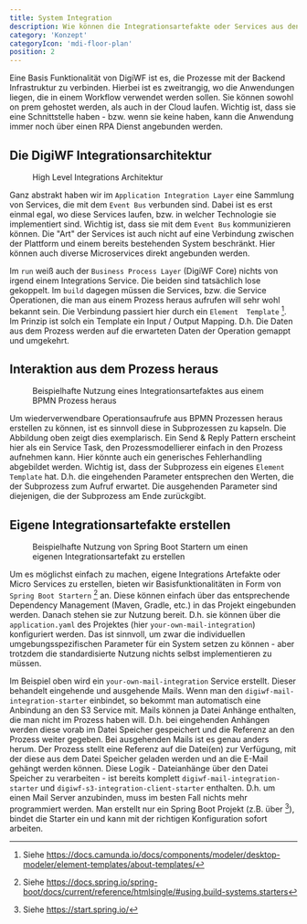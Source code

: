 ```yaml
---
title: System Integration
description: Wie können die Integrationsartefakte oder Services aus den Prozessen heraus aufgerufen werden?
category: 'Konzept'
categoryIcon: 'mdi-floor-plan'
position: 2
---
```


Eine Basis Funktionalität von DigiWF ist es, die Prozesse mit der Backend Infrastruktur zu verbinden. Hierbei ist es 
zweitrangig, wo die Anwendungen liegen, die in einem Workflow verwendet werden sollen. Sie können sowohl on prem 
gehostet werden, als auch in der Cloud laufen. Wichtig ist, dass sie eine Schnittstelle haben - bzw. wenn sie keine 
haben, kann die Anwendung immer noch über einen RPA Dienst angebunden werden. 

## Die DigiWF Integrationsarchitektur
<figure>
<v-img alt="Es wird die Verbindung zwischen DigiWF Core, dem Event Bus und dem Integrationslayer mit diversen 
Integrations Services (z.B. S3, Mail, LDAP, usw.) gezeigt." contain max-width="960" 
src="images/resources/documentation/concept/integration/digiwf_integration_architecture.png" 
lazy-src="images/resources/documentation/concept/integration/preview_digiwf_integration_architecture.png" ></v-img>
<figcaption>High Level Integrations Architektur</figcaption>
</figure>

Ganz abstrakt haben wir im `Application Integration Layer` eine Sammlung von Services, die mit dem `Event Bus` 
verbunden sind. Dabei ist es erst einmal egal, wo diese Services laufen, bzw. in welcher Technologie sie 
implementiert sind. Wichtig ist, dass sie mit dem `Event Bus` kommunizieren können. Die "Art" der Services ist auch 
nicht auf eine Verbindung zwischen der Plattform und einem bereits bestehenden System beschränkt. Hier können auch 
diverse Microservices direkt angebunden werden.

Im `run` weiß auch der `Business Process Layer` (DigiWF Core) nichts von irgend einem Integrations Service. Die 
beiden sind tatsächlich lose gekoppelt. Im `build` dagegen müssen die Services, bzw. die Service Operationen, die 
man aus einem Prozess heraus aufrufen will sehr wohl bekannt sein. Die Verbindung passiert hier durch ein `Element 
Template` [^1]. Im Prinzip ist solch ein Template ein Input / Output Mapping. D.h. Die Daten aus dem Prozess werden 
auf die erwarteten Daten der Operation gemappt und umgekehrt.

## Interaktion aus dem Prozess heraus
<figure>
<v-img alt="Es wird dargestellt, wie ein Aufruf eines Integrationsartefaktes mit Hilfe eines Subprozesses aus einem 
BPMN Prozess heraus aussehen könnte." contain 
max-width="960" 
src="images/resources/documentation/concept/integration/digiwf_integrate_from_process.png" 
lazy-src="images/resources/documentation/concept/integration/preview_digiwf_integrate_from_process.png" ></v-img>
<figcaption>Beispielhafte Nutzung eines Integrationsartefaktes aus einem BPMN Prozess heraus</figcaption>
</figure>

Um wiederverwendbare Operationsaufrufe aus BPMN Prozessen heraus erstellen zu können, ist es sinnvoll diese in 
Subprozessen zu kapseln. Die Abbildung oben zeigt dies exemplarisch. Ein Send & Reply Pattern erscheint hier als ein 
Service Task, den Prozessmodellierer einfach in den Prozess aufnehmen kann. Hier könnte auch ein generisches 
Fehlerhandling abgebildet werden. Wichtig ist, dass der Subprozess ein eigenes `Element Template` hat. D.h. die 
eingehenden Parameter entsprechen den Werten, die der Subprozess zum Aufruf erwartet. Die ausgehenden 
Parameter sind diejenigen, die der Subprozess am Ende zurückgibt.

## Eigene Integrationsartefakte erstellen
<figure>
<v-img alt="Es wird dargestellt, wie man vorhandenene Spring Boot Starter Komponenten einbinden kann, um einen 
eigenen Integratiosnartefakt zu erstellen." contain 
max-width="960" 
src="images/resources/documentation/concept/integration/digiwf_how_to_build_a_integration_artifact.png" 
lazy-src="images/resources/documentation/concept/integration/preview_digiwf_how_to_build_a_integration_artifact.png" ></v-img>
<figcaption>Beispielhafte Nutzung von Spring Boot Startern um einen eigenen Integrationsartefakt zu 
erstellen</figcaption>
</figure>

Um es möglichst einfach zu machen, eigene Integrations Artefakte oder Micro Services zu erstellen, bieten wir 
Basisfunktionalitäten in Form von `Spring Boot Startern` [^2] an. Diese können einfach über das entsprechende 
Dependency Management (Maven, Gradle, etc.) in das Projekt eingebunden werden. Danach stehen sie zur Nutzung bereit. 
D.h. sie können über die `application.yaml` des Projektes (hier `your-own-mail-integration`) konfiguriert werden. 
Das ist sinnvoll, um zwar die individuellen umgebungsspezifischen Parameter für ein System setzen zu können - aber 
trotzdem die standardisierte Nutzung nichts selbst implementieren zu müssen.

Im Beispiel oben wird ein `your-own-mail-integration` Service erstellt. Dieser behandelt eingehende und ausgehende 
Mails. Wenn man den `digiwf-mail-integration-starter` einbindet, so bekommt man automatisch eine Anbindung an den S3 
Service mit. Mails können ja Datei Anhänge enthalten, die man nicht im Prozess haben will. D.h. bei eingehenden 
Anhängen werden diese vorab im Datei Speicher gespeichert und die Referenz an den Prozess weiter gegeben. Bei 
ausgehenden Mails ist es genau anders herum. Der Prozess stellt eine Referenz auf die Datei(en) zur Verfügung, mit 
der diese aus dem Datei Speicher geladen werden und an die E-Mail gehängt werden können. Diese Logik - Dateianhänge 
über den Datei Speicher zu verarbeiten - ist bereits komplett `digiwf-mail-integration-starter` und 
`digiwf-s3-integration-client-starter` enthalten. D.h. um einen Mail Server anzubinden, muss im besten Fall nichts 
mehr programmiert werden. Man erstellt nur ein Spring Boot Projekt (z.B. über [^3]), bindet die Starter ein und kann 
mit der richtigen Konfiguration sofort arbeiten.

[^1]: Siehe https://docs.camunda.io/docs/components/modeler/desktop-modeler/element-templates/about-templates/
[^2]: Siehe https://docs.spring.io/spring-boot/docs/current/reference/htmlsingle/#using.build-systems.starters
[^3]: Siehe https://start.spring.io/